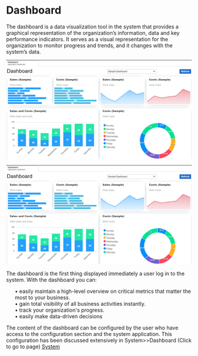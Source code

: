 # Dashboard

The dashboard is a data visualization tool in the system that provides a graphical representation of the organization’s information, data and key performance indicators. It serves as a visual representation for the organization to monitor progress and trends, and it changes with the system’s data.
  <div class="left-container">
    <p class="div1 center">
      <img src="images/end_user_images/sample_dashboard.png">
    </p>
  </div>
  <div class="centered-container">
    <p class="div1 left">
      <img src="images/end_user_images/sample_dashboard.png">
    </p>
  </div>

The dashboard is the first thing displayed immediately a user log in to the system. With the dashboard you can:
    <ul>
        •	easily maintain a high-level overview on critical metrics that matter the most to your business.<br> 
        •	gain total visibility of all business activities instantly.<br>
        •	track your organization's progress.<br>
        •	easily make data-driven decisions <br>
    </ul>
The content of the dashboard can be configured by the user who have access to the configuration section and the system application. This configuration has been discussed extensively in System>>Dashboard (Click to go to page) [System](#main)

